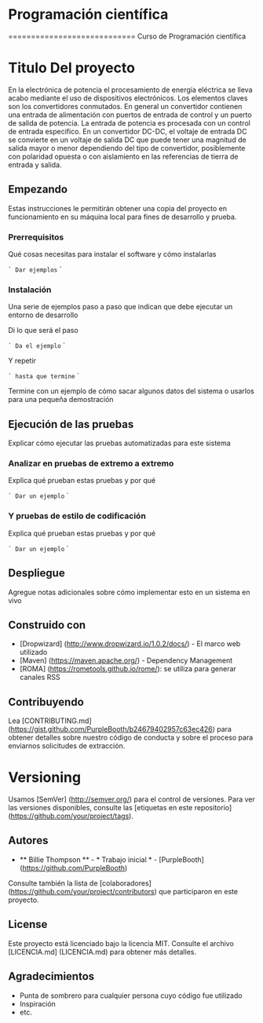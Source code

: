 # Programación científica
============================
Curso de Programación científica 



# Titulo Del proyecto

En la electrónica de potencia el procesamiento de energía eléctrica se lleva acabo mediante el uso de dispositivos electrónicos. Los elementos claves son los convertidores conmutados. En general un convertidor contienen una entrada de alimentación con puertos de entrada de control y un puerto de salida de potencia. La entrada de potencia es procesada con un control de entrada especifico. En un convertidor DC-DC, el voltaje de entrada DC se convierte en un voltaje de salida DC que puede tener una magnitud de salida mayor o menor dependiendo del tipo de convertidor, posiblemente con polaridad opuesta o con aislamiento en las referencias de tierra de entrada y salida.

## Empezando

Estas instrucciones le permitirán obtener una copia del proyecto en funcionamiento en su máquina local para fines de desarrollo y prueba.

### Prerrequisitos

Qué cosas necesitas para instalar el software y cómo instalarlas

`` `
Dar ejemplos
`` `

### Instalación

Una serie de ejemplos paso a paso que indican que debe ejecutar un entorno de desarrollo

Di lo que será el paso

`` `
Da el ejemplo
`` `

Y repetir

`` `
hasta que termine
`` `

Termine con un ejemplo de cómo sacar algunos datos del sistema o usarlos para una pequeña demostración

## Ejecución de las pruebas

Explicar cómo ejecutar las pruebas automatizadas para este sistema

### Analizar en pruebas de extremo a extremo

Explica qué prueban estas pruebas y por qué

`` `
Dar un ejemplo
`` `

### Y pruebas de estilo de codificación

Explica qué prueban estas pruebas y por qué

`` `
Dar un ejemplo
`` `

## Despliegue

Agregue notas adicionales sobre cómo implementar esto en un sistema en vivo

## Construido con

* [Dropwizard] (http://www.dropwizard.io/1.0.2/docs/) - El marco web utilizado
* [Maven] (https://maven.apache.org/) - Dependency Management
* [ROMA] (https://rometools.github.io/rome/): se utiliza para generar canales RSS

## Contribuyendo

Lea [CONTRIBUTING.md] (https://gist.github.com/PurpleBooth/b24679402957c63ec426) para obtener detalles sobre nuestro código de conducta y sobre el proceso para enviarnos solicitudes de extracción.

# Versioning

Usamos [SemVer] (http://semver.org/) para el control de versiones. Para ver las versiones disponibles, consulte las [etiquetas en este repositorio] (https://github.com/your/project/tags).

## Autores

* ** Billie Thompson ** - * Trabajo inicial * - [PurpleBooth] (https://github.com/PurpleBooth)

Consulte también la lista de [colaboradores] (https://github.com/your/project/contributors) que participaron en este proyecto.

## License

Este proyecto está licenciado bajo la licencia MIT. Consulte el archivo [LICENCIA.md] (LICENCIA.md) para obtener más detalles.

## Agradecimientos

* Punta de sombrero para cualquier persona cuyo código fue utilizado
* Inspiración
* etc.

